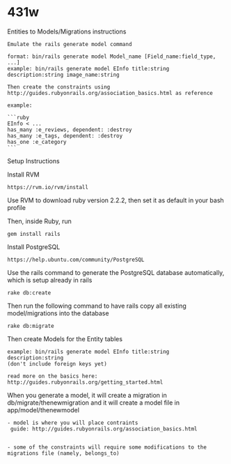 # 431w

Entities to Models/Migrations instructions


    Emulate the rails generate model command
    
    format: bin/rails generate model Model_name [Field_name:field_type, ...]
    example: bin/rails generate model EInfo title:string description:string image_name:string
    
    Then create the constraints using http://guides.rubyonrails.org/association_basics.html as reference
    
    example: 
    
    ```ruby
    EInfo < ...
    has_many :e_reviews, dependent: :destroy
    has_many :e_tags, dependent: :destroy
    has_one :e_category
    ```

Setup Instructions

Install RVM

    https://rvm.io/rvm/install

Use RVM to download ruby version 2.2.2, then set it as default in your bash profile

Then, inside Ruby, run

    gem install rails
  
Install PostgreSQL

    https://help.ubuntu.com/community/PostgreSQL
  
Use the rails command to generate the PostgreSQL database automatically, which is setup already in rails

    rake db:create

Then run the following command to have rails copy all existing model/migrations into the database

    rake db:migrate
  
Then create Models for the Entity tables

    example: bin/rails generate model EInfo title:string description:string
    (don't include foreign keys yet)
  
    read more on the basics here: http://guides.rubyonrails.org/getting_started.html
  
When you generate a model, it will create a migration in db/migrate/thenewmigration and it will create a model file in app/model/thenewmodel

    - model is where you will place contraints
     guide: http://guides.rubyonrails.org/association_basics.html


    - some of the constraints will require some modifications to the migrations file (namely, belongs_to)
